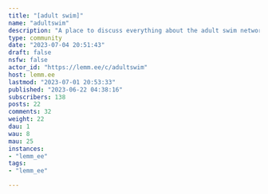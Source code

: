 ```yaml
---
title: "[adult swim]" 
name: "adultswim"
description: "A place to discuss everything about the adult swim network and it's shows.Fan art, interesting meetings/pics with creators, etc. Are all welcome to be posted in the community."
type: community
date: "2023-07-04 20:51:43"
draft: false
nsfw: false
actor_id: "https://lemm.ee/c/adultswim"
host: lemm.ee
lastmod: "2023-07-01 20:53:33"
published: "2023-06-22 04:38:16"
subscribers: 138
posts: 22
comments: 32
weight: 22
dau: 1
wau: 8
mau: 25
instances:
- "lemm_ee"
tags: 
- "lemm_ee"

---
```

